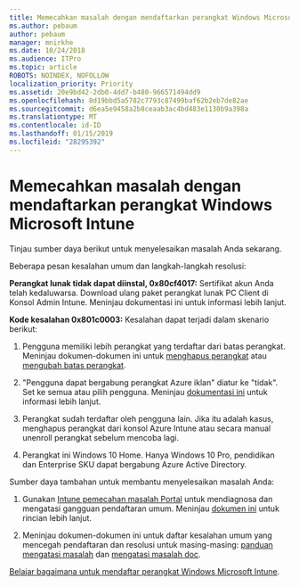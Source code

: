 ```yaml
---
title: Memecahkan masalah dengan mendaftarkan perangkat Windows Microsoft Intune
ms.author: pebaum
author: pebaum
manager: mnirkhe
ms.date: 10/24/2018
ms.audience: ITPro
ms.topic: article
ROBOTS: NOINDEX, NOFOLLOW
localization_priority: Priority
ms.assetid: 20e9bd42-2db0-4dd7-b480-966571494dd9
ms.openlocfilehash: 8d19bbd5a5782c7793c87499baf62b2eb7de82ae
ms.sourcegitcommit: d6ea5e9458a2b8ceaab3ac4bd483e1130b9a398a
ms.translationtype: MT
ms.contentlocale: id-ID
ms.lasthandoff: 01/15/2019
ms.locfileid: "28295392"
---
```

# <a name="troubleshoot-issues-with-enrolling-windows-devices-in-microsoft-intune"></a>Memecahkan masalah dengan mendaftarkan perangkat Windows Microsoft Intune

Tinjau sumber daya berikut untuk menyelesaikan masalah Anda sekarang. 
  
Beberapa pesan kesalahan umum dan langkah-langkah resolusi:
  
 **Perangkat lunak tidak dapat diinstal, 0x80cf4017:** Sertifikat akun Anda telah kedaluwarsa. Download ulang paket perangkat lunak PC Client di Konsol Admin Intune. Meninjau dokumentasi ini untuk informasi lebih lanjut. 
  
 **Kode kesalahan 0x801c0003:** Kesalahan dapat terjadi dalam skenario berikut: 
  
1. Pengguna memiliki lebih perangkat yang terdaftar dari batas perangkat. Meninjau dokumen-dokumen ini untuk [menghapus perangkat](https://docs.microsoft.com/en-us/intune/devices-wipe) atau [mengubah batas perangkat](https://docs.microsoft.com/en-us/intune/enrollment-restrictions-set#set-device-limit-restrictions).
    
2. "Pengguna dapat bergabung perangkat Azure iklan" diatur ke "tidak". Set ke semua atau pilih pengguna. Meninjau [dokumentasi ini](https://docs.microsoft.com/en-us/azure/active-directory/device-management-azure-portal#configure-device-settings) untuk informasi lebih lanjut. 
    
3. Perangkat sudah terdaftar oleh pengguna lain. Jika itu adalah kasus, menghapus perangkat dari konsol Azure Intune atau secara manual unenroll perangkat sebelum mencoba lagi.
    
4. Perangkat ini Windows 10 Home. Hanya Windows 10 Pro, pendidikan dan Enterprise SKU dapat bergabung Azure Active Directory.
    
Sumber daya tambahan untuk membantu menyelesaikan masalah Anda:
  
1. Gunakan [Intune pemecahan masalah Portal](https://devicemanagement.microsoft.com/#blade/Microsoft_Intune_DeviceSettings/TroubleshootBlade) untuk mendiagnosa dan mengatasi gangguan pendaftaran umum. Meninjau [dokumen ini](https://docs.microsoft.com/en-us/intune/help-desk-operators) untuk rincian lebih lanjut. 
    
2. Meninjau dokumen-dokumen ini untuk daftar kesalahan umum yang mencegah pendaftaran dan resolusi untuk masing-masing: [panduan mengatasi masalah](https://support.microsoft.com/en-us/help/4089533/troubleshooting-windows-device-enrollment-problems-in-microsoft-intune) dan [mengatasi masalah doc](https://docs.microsoft.com/en-us/intune-classic/troubleshoot/troubleshoot-device-enrollment-in-intune).
    
[Belajar bagaimana untuk mendaftar perangkat Windows Microsoft Intune](https://docs.microsoft.com/en-us/intune/windows-enroll).
  

